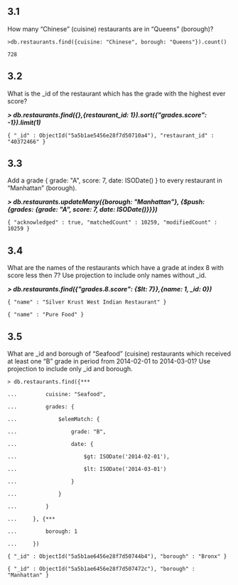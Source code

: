 ## 3.1 ##
How many “Chinese” (cuisine) restaurants are in “Queens” (borough)?

<pre><code>>db.restaurants.find({cuisine: "Chinese", borough: "Queens"}).count()</code></pre>

```728```

## 3.2 ##
What is the _id of the restaurant which has the grade with the highest ever score?

***> db.restaurants.find({},{restaurant_id: 1}).sort({"grades.score": -1}).limit(1)***

```{ "_id" : ObjectId("5a5b1ae5456e28f7d50710a4"), "restaurant_id" : "40372466" }```

## 3.3 ##
Add a grade { grade: "A", score: 7, date: ISODate() } to every restaurant in “Manhattan” (borough).

***> db.restaurants.updateMany({borough: "Manhattan"}, {$push: {grades: {grade: "A", score: 7, date: ISODate()}}})***

```{ "acknowledged" : true, "matchedCount" : 10259, "modifiedCount" : 10259 }```

## 3.4 ##
What are the names of the restaurants which have a grade at index 8 with score less then 7? Use projection to include only names 
without _id.

***> db.restaurants.find({"grades.8.score": {$lt: 7}},{name: 1, _id: 0})***

```{ "name" : "Silver Krust West Indian Restaurant" }```

```{ "name" : "Pure Food" }```

## 3.5 ##
What are _id and borough of “Seafood” (cuisine) restaurants which received at least one “B” grade in period from 2014-02-01 to 
2014-03-01? Use projection to include only _id and borough.

<pre><code>> db.restaurants.find({***

...         cuisine: "Seafood",

...         grades: {

...             $elemMatch: {

...                 grade: "B",

...                 date: {

...                     $gt: ISODate('2014-02-01'),

...                     $lt: ISODate('2014-03-01')

...                 }

...             }

...         }

...     }, {***

...         borough: 1

...     })</pre></code>

```{ "_id" : ObjectId("5a5b1ae6456e28f7d50744b4"), "borough" : "Bronx" }```

```{ "_id" : ObjectId("5a5b1ae6456e28f7d507472c"), "borough" : "Manhattan" }```
